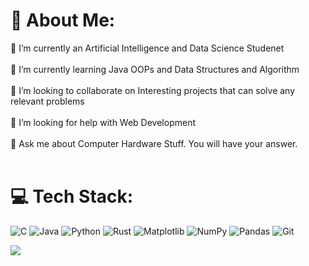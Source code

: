 # 💫 About Me:
🔭 I’m currently an Artificial Intelligence and Data Science Studenet<br><br>🌱 I’m currently learning Java OOPs and Data Structures and Algorithm<br><br>👯 I’m looking to collaborate on Interesting projects that can solve any relevant problems<br><br>🤝 I’m looking for help with Web Development<br><br>💬 Ask me about Computer Hardware Stuff. You will have your answer.<br><br>


# 💻 Tech Stack:
![C](https://img.shields.io/badge/c-%2300599C.svg?style=for-the-badge&logo=c&logoColor=white) ![Java](https://img.shields.io/badge/java-%23ED8B00.svg?style=for-the-badge&logo=openjdk&logoColor=white) ![Python](https://img.shields.io/badge/python-3670A0?style=for-the-badge&logo=python&logoColor=ffdd54) ![Rust](https://img.shields.io/badge/rust-%23000000.svg?style=for-the-badge&logo=rust&logoColor=white) ![Matplotlib](https://img.shields.io/badge/Matplotlib-%23ffffff.svg?style=for-the-badge&logo=Matplotlib&logoColor=black) ![NumPy](https://img.shields.io/badge/numpy-%23013243.svg?style=for-the-badge&logo=numpy&logoColor=white) ![Pandas](https://img.shields.io/badge/pandas-%23150458.svg?style=for-the-badge&logo=pandas&logoColor=white) ![Git](https://img.shields.io/badge/git-%23F05033.svg?style=for-the-badge&logo=git&logoColor=white)

[![](https://visitcount.itsvg.in/api?id=CSVaishakh&icon=0&color=0)](https://visitcount.itsvg.in)

<!-- Proudly created with GPRM ( https://gprm.itsvg.in ) -->
